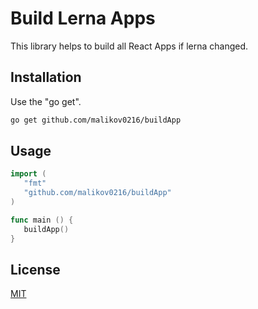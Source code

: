 # Build Lerna Apps

This library helps to build all React Apps if lerna changed.

## Installation

Use the "go get".

```bash
go get github.com/malikov0216/buildApp
```

## Usage

```go
import (
   "fmt"
   "github.com/malikov0216/buildApp"
)

func main () {
   buildApp()
}
```

## License
[MIT](https://choosealicense.com/licenses/mit/)